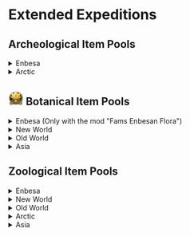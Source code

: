 # Extended Expeditions

## Archeological Item Pools

<details>
  <summary>Enbesa</summary>

- <img src="./doc/archeological/icon_journal_archeological.png" width="20" /> "Archeological Research Report from Enbesa: Uncommon Artefacts"

  - <img src="./doc/archeological/icon_ring.png" width="20" /> Bovine Ivory Ring
  - <img src="./doc/archeological/icon_necklace.png" width="20" /> Arabesque Trinkets
  - <img src="./doc/archeological/icon_mask.png" width="20" /> Painted Mask
  - <img src="./doc/archeological/icon_figure.png" width="20" /> Animal Figure
  - <img src="./doc/archeological/icon_book.png" width="20" /> Glory of Kings

- <img src="./doc/archeological/icon_mercier_manifesto_archeological.png" width="20" /> "Archeological Research Report from Enbesa: Rare Artefacts"

  - <img src="./doc/archeological/icon_lion.png" width="20" /> Lion of Selamawi
  - <img src="./doc/archeological/icon_phemba.png" width="20" /> Mother and Child Figure
  - <img src="./doc/archeological/icon_terracota.png" width="20" /> Striking Terracotta Figure
  - <img src="./doc/archeological/icon_obelix.png" width="20" /> Arksum Obelisk
  - <img src="./doc/archeological/icon_souvenir.png" width="20" /> Masu Masu's Trinket
  - <img src="./doc/archeological/icon_map.png" width="20" /> Masu's Mapamundi
  - <img src="./doc/archeological/icon_carving.png" width="20" /> Intricate Baked Mud Tile

</details>
<details>
    <summary>Arctic</summary>

- <img src="./doc/archeological/icon_mercier_manifesto_archeological.png" width="20" /> "Archeological Research Report of the Arctic: Rare Artefacts"

  - <img src="./doc/archeological/icon_security.png" width="20" /> Collection Of Lost Expedition Relics
  - <img src="./doc/archeological/icon_scroll.png" width="20" /> Heimskringla
  - <img src="./doc/archeological/icon_model_1.png" width="20" /> Inunnguaq Inuksuk
  - <img src="./doc/archeological/icon_model_2.png" width="20" /> Pirujaqarvik Inuksuk
  - <img src="./doc/archeological/icon_toy.png" width="20" /> Toy Qamutiik

</details>

## <img src="./doc/botanical/icon_botanic_garden.png" width="30" /> Botanical Item Pools

<details>
  <summary>Enbesa (Only with the mod "Fams Enbesan Flora")</summary>

- <img src="./doc/botanical/icon_journal_botanical.png" width="20" /> "Botanical Research Report from Enbesa: Uncommon Plants"

  - <img src="./doc/botanical/icon_wanzaberries.png" width="20" /> Old Wanza Tree
  - <img src="./doc/botanical/icon_frankincense.png" width="20" /> Frankincense
  - <img src="./doc/botanical/icon_gazania.png" width="20" /> Gazania
  - <img src="./doc/botanical/icon_periwinkle.png" width="20" /> Cape Periwinkle

- <img src="./doc/botanical/icon_mercier_manifesto_botanical.png" width="20" /> "Botanical Research Report from Enbesa: Rare Plants"

  - <img src="./doc/botanical/icon_lionsear.png" width="20" /> Lion's Ear
  - <img src="./doc/botanical/icon_aloe.png" width="20" /> Aloe
  - <img src="./doc/botanical/icon_custardapple.png" width="20" /> Wild Custard Apple
  - <img src="./doc/botanical/icon_spurflower.png" width="20" /> Spur Flower
  - <img src="./doc/botanical/icon_ironwoodolive.png" width="20" /> Ironwood Olive Tree
  - <img src="./doc/botanical/icon_moringa.png" width="20" /> Moringa Tree

</details>

<details>
  <summary>New World</summary>

- <img src="./doc/botanical/icon_journal_botanical.png" width="20" /> "Botanical Research Report of the New World: Uncommon Plants"

  - <img src="./doc/botanical/icon_coco_tree.png" width="20" /> Coconut Palm
  - <img src="./doc/botanical/icon_hevea.png" width="20" /> Hevea Tree
  - <img src="./doc/botanical/icon_palm_tree.png" width="20" /> Royal Palm
  - <img src="./doc/botanical/icon_sea_lavender.png" width="20" /> Sea-lavender
  - <img src="./doc/botanical/item_pillar_coral.png" width="20" /> Pillar Coral
  - <img src="./doc/botanical/icon_staghorn_coral.png" width="20" /> Staghorn Coral

- <img src="./doc/botanical/icon_mercier_manifesto_botanical.png" width="20" /> "Botanical Research Report of the New World: Rare Plants"

  - <img src="./doc/botanical/icon_great_star_coral.png" width="20" /> Great Star Coral
  - <img src="./doc/botanical/icon_star_bright_lotus.png" width="20" /> Yellow Lotus
  - <img src="./doc/botanical/icon_guayacan_de_manizales.png" width="20" /> Guayacan de Manizales
  - <img src="./doc/botanical/icon_giant_water_lily.png" width="20" /> Giant Water Lily
  - <img src="./doc/botanical/item_metaxya.png" width="20" /> Metaxya Farn
  - <img src="./doc/botanical/icon_purple_pitcher.png" width="20" /> Purple Pitcher Plant
  - <img src="./doc/botanical/icon_frailejones.png" width="20" /> Espeletia
  - <img src="./doc/botanical/icon_queen_of_andes.png" width="20" /> Queen of the Andes
  - <img src="./doc/botanical/icon_lianas.png" width="20" /> Sea Heart Liana

</details>

<details>
  <summary>Old World</summary>

- <img src="./doc/botanical/icon_journal_botanical.png" width="20" /> "Botanical Research Report of the Old World: Uncommon Plants"

  - <img src="./doc/botanical/icon_reeds.png" width="20" /> Common Reed
  - <img src="./doc/botanical/icon_rocky_mountain_fir.png" width="20" /> Subalpine Fir
  - <img src="./doc/botanical/icon_foxglove.png" width="20" /> Foxglove
  - <img src="./doc/botanical/icon_dandelion.png" width="20" /> Dandelion
  - <img src="./doc/botanical/icon_peppermint.png" width="20" /> Peppermint
  - <img src="./doc/botanical/icon_hemp.png" width="20" /> Hemp
  - <img src="./doc/botanical/icon_poppy.png" width="20" /> Poopy
  - <img src="./doc/botanical/icon_saxifraga.png" width="20" /> Purple Saxifage
  - <img src="./doc/botanical/icon_lilies.png" width="20" /> Water Lily
  - <img src="./doc/botanical/icon_salvia.png" width="20" /> Meadow Sage

</details>

<details>
  <summary>Asia</summary>

- <img src="./doc/botanical/icon_journal_botanical.png" width="20" /> "Botanical Research Report from Asia: Uncommon Plants"

  - <img src="./doc/botanical/icon_vines.png" width="20" /> Morning Glory
  - <img src="./doc/botanical/icon_cherry_blossom.png" width="20" /> Oriental Cherry
  - <img src="./doc/botanical/icon_rhododendron.png" width="20" /> Rhododendron
  - <img src="./doc/botanical/item_papyrus.png" width="20" /> Papyrus
  - <img src="./doc/botanical/item_water_hyacinth.png" width="20" /> Water Hyacinth
  - <img src="./doc/botanical/icon_downy_jasmine.png" width="20" /> Star Jasmine
  - <img src="./doc/botanical/icon_magnolia_champaca.png" width="20" /> Champak
  - <img src="./doc/botanical/icon_tulsi.png" width="20" /> Tulsi

</details>

## Zoological Item Pools

<details>
  <summary>Enbesa</summary>

- <img src="./doc/zoological/icon_journal_zoological.png" width="20" /> "Zoological Research Trip to Enbesa: Uncommon Animals"

  - <img src="./doc/zoological/icon_dromedary.png" width="20" /> Dromedary
  - <img src="./doc/zoological/icon_enbesan_wolf.png" width="20" /> Enbesan Wolf
  - <img src="./doc/zoological/icon_bale_two_horned_chameleon.png" width="20" /> Two-Horned Chameleon
  - <img src="./doc/zoological/icon_zebra.png" width="20" /> Imperial Zebra
  - <img src="./doc/zoological/icon_wild_dog.png" width="20" /> Wild Dog
  - <img src="./doc/zoological/icon_spider.png" width="20" /> Curly-Hair Tarantula
  - <img src="./doc/zoological/icon_ostrich.png" width="20" /> Ostrich
  - <img src="./doc/zoological/icon_flamingo.png" width="20" /> Flamingo

- <img src="./doc/zoological/icon_mercier_manifesto_zoological.png" width="20" /> "Zoological Research Report from Enbesa: Rare Animals"

  - <img src="./doc/zoological/icon_grey_crowned_crane.png" width="20" /> Grey Crowned Crane
  - <img src="./doc/zoological/icon_mountain_nyala.png" width="20" /> Mountain Nyala
  - <img src="./doc/zoological/icon_oryx.png" width="20" /> Oryxe
  - <img src="./doc/zoological/icon_spotted_hyena.png" width="20" /> Spotted Hyena
  - <img src="./doc/zoological/icon_wildebeest.png" width="20" /> Wildebeest
  - <img src="./doc/zoological/icon_impala.png" width="20" /> Impala
  - <img src="./doc/zoological/icon_caracal.png" width="20" /> Caracal
  - <img src="./doc/zoological/icon_fennec.png" width="20" /> Feccec
  - <img src="./doc/zoological/icon_scorpion.png" width="20" /> Emperor Scorpion
  - <img src="./doc/zoological/icon_snake.png" width="20" /> Spitting Cobra
  - <img src="./doc/zoological/icon_bat_eared_fennec.png" width="20" /> Bat-Eared Fennec

</details>

<details>
  <summary>New World</summary>

- <img src="./doc/zoological/icon_journal_zoological.png" width="20" /> "Zoological Research Report of the New World: Uncommon Animals"

  - <img src="./doc/zoological/icon_mantaray.png" width="20" /> Manta Ray
  - <img src="./doc/zoological/icon_lionfish.png" width="20" /> Lionfish
  - <img src="./doc/zoological/icon_seahorses.png" width="20" /> Seahorses
  - <img src="./doc/zoological/icon_turtle.png" width="20" /> Green Turtle
  - <img src="./doc/zoological/icon_alpacca.png" width="20" /> Alpaca
  - <img src="./doc/zoological/icon_vulture_ver2.png" width="20" /> Condor

- <img src="./doc/zoological/icon_mercier_manifesto_zoological.png" width="20" /> "Zoological Research Report of the New World: Rare Animals"

  - <img src="./doc/zoological/icon_dolphin.png" width="20" /> Bottlenose Dolphin
  - <img src="./doc/zoological/icon_balloonfish.png" width="20" /> Balloon Fish
  - <img src="./doc/zoological/icon_black_cockatoo.png" width="20" /> Glossy Black Cockatoo
  - <img src="./doc/zoological/icon_puma.png" width="20" /> Puma
  - <img src="./doc/zoological/icon_jaguar.png" width="20" /> Jaguar
  - <img src="./doc/zoological/icon_pelican.png" width="20" /> Pelican
  - <img src="./doc/zoological/icon_black_caiman.png" width="20" /> Black Caiman

</details>

<details>
  <summary>Old World</summary>

- <img src="./doc/zoological/icon_journal_zoological.png" width="20" /> "Zoological Research Report of the Old World: Uncommon Animals"

  - <img src="./doc/zoological/icon_pigs.png" width="20" /> Domestic Pig
  - <img src="./doc/zoological/icon_chicken.png" width="20" /> Chicken
  - <img src="./doc/zoological/icon_horse.png" width="20" /> Horse
  - <img src="./doc/zoological/icon_cattle.png" width="20" /> Cattle
  - <img src="./doc/zoological/icon_sheep.png" width="20" /> Sheap
  - <img src="./doc/zoological/icon_goat.png" width="20" /> Goat
  - <img src="./doc/zoological/icon_brown_bear.png" width="20" /> Brown Bear
  - <img src="./doc/zoological/icon_black_bear.png" width="20" /> Black Bear

- <img src="./doc/zoological/icon_mercier_manifesto_zoological.png" width="20" /> "Zoological Research Report of the Old World: Rare Animals"

  - <img src="./doc/zoological/icon_blob_fish.png" width="20" /> Blobfish
  - <img src="./doc/zoological/icon_helmet_jellyfish.png" width="20" /> Helmet Jellyfish
  - <img src="./doc/zoological/icon_orca.png" width="20" /> Orca
  - <img src="./doc/zoological/icon_swordfish.png" width="20" /> Swordfish
  - <img src="./doc/zoological/icon_elk.png" width="20" /> Elk

</details>

<details>
    <summary>Arctic</summary>

- <img src="./doc/zoological/icon_mercier_manifesto_zoological.png" width="20" /> "Zoological Research Report of the Arctic: Rare Animals"

  - <img src="./doc/zoological/icon_arctic_wolf.png" width="20" /> Arctic Wolf
  - <img src="./doc/zoological/icon_musk_oxen.png" width="20" /> Musk Ox
  - <img src="./doc/zoological/icon_reindeer.png" width="20" /> Boreal Carobou

</details>

<details>
  <summary>Asia</summary>

- <img src="./doc/zoological/icon_journal_zoological.png" width="20" /> "Zoological Research Report from Asia: Uncommon Animals"

  - <img src="./doc/zoological/icon_chital.png" width="20" /> Chital
  - <img src="./doc/zoological/icon_crocodile.png" width="20" /> Crocodile
  - <img src="./doc/zoological/icon_peacock.png" width="20" /> Peacock
  - <img src="./doc/zoological/icon_waterbuffalo.png" width="20" /> Eastern Water Buffalo

- <img src="./doc/zoological/icon_mercier_manifesto_zoological.png" width="20" /> "Zoological Research Report from Asia: Rare Animals"

  - <img src="./doc/zoological/icon_tiger.png" width="20" /> Tiger
  - <img src="./doc/zoological/icon_glowfish_01.png" width="20" /> Deep-Sea Dragonfish
  - <img src="./doc/zoological/icon_glowfish_02.png" width="20" /> Unknown Luminescent Fish
  - <img src="./doc/zoological/icon_glowfish_03.png" width="20" /> Firefly Squid

</details>
